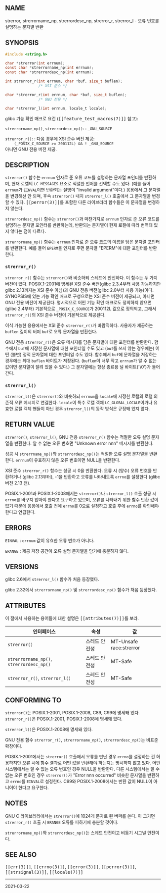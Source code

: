 ## NAME

strerror, strerrorname_np, strerrordesc_np, strerror_r, strerror_l - 오류 번호를 설명하는 문자열 반환

## SYNOPSIS

```c
#include <string.h>

char *strerror(int errnum);
const char *strerrorname_np(int errnum);
const char *strerrordesc_np(int errnum);

int strerror_r(int errnum, char *buf, size_t buflen);
               /* XSI 준수 */

char *strerror_r(int errnum, char *buf, size_t buflen);
               /* GNU 전용 */

char *strerror_l(int errnum, locale_t locale);
```

glibc 기능 확인 매크로 요건 (<tt>[[feature_test_macros(7)]]</tt> 참고):

`strerrorname_np()`, `strerrordesc_np()`:
:   `_GNU_SOURCE`

`strerror_r()`:
:   다음 경우에 XSI 준수 버전 제공:<br>
    `    (_POSIX_C_SOURCE >= 200112L) && ! _GNU_SOURCE`<br>
    아니면 GNU 전용 버전 제공.

## DESCRIPTION

`strerror()` 함수는 `errnum` 인자로 준 오류 코드를 설명하는 문자열 포인터를 반환하며, 현재 로캘의 `LC_MESSAGES` 요소로 적절한 언어를 선택할 수도 있다. (예를 들어 `errnum`가 `EINVAL`이면 반환되는 설명이 "Invalid argument"이다.) 응용에서 그 문자열을 변경해선 안 되며, 후속 `strerror()` 내지 `strerror_l()` 호출에서 그 문자열을 변경할 수 있다. <tt>[[perror(3)]]</tt>를 포함한 다른 라이브러리 함수들은 이 문자열을 변경하지 않는다.

`strerrordesc_np()` 함수는 `strerror()`과 마찬가지로 `errnum` 인자로 준 오류 코드를 설명하는 문자열 포인터를 반환하는데, 반환되는 문자열이 현재 로캘에 따라 번역돼 있지 않다는 점이 다르다.

`strerrorname_np()` 함수는 `errnum` 인자로 준 오류 코드의 이름을 담은 문자열 포인터를 반환한다. 예를 들어 `EPERM`을 인자로 주면 문자열 "EPERM"에 대한 포인터를 반환한다.

### `strerror_r()`

`strerror_r()` 함수는 `strerror()`와 비슷하되 스레드에 안전하다. 이 함수는 두 가지 버전이 있다. POSIX.1-2001에 명세된 XSI 준수 버전(glibc 2.3.4부터 사용 가능하지만 glibc 2.13까지는 XSI 준수 아님)과 GNU 전용 버전(glibc 2.0부터 사용 가능)이다. SYNOPSIS에 있는 기능 확인 매크로 구성으로는 XSI 준수 버전이 제공되고, 아니면 GNU 전용 버전이 제공된다. 명시적으로 어떤 기능 확인 매크로도 정의하지 않으면 (glibc 2.4부터) 기본적으로 `_POSIX_C_SOURCE`가 200112L 값으로 정의되고, 그래서 `strerror_r()`의 XSI 준수 버전이 기본적으로 제공된다.

이식 가능한 응용에서는 XSI 준수 `strerror_r()`가 바람직하다. 사용자가 제공하는 `buflen` 길이의 버퍼 `buf`로 오류 문자열을 반환한다.

GNU 전용 `strerror_r()`은 오류 메시지를 담은 문자열에 대한 포인터를 반환한다. 함수에서 `buf`에 저장한 문자열에 대한 포인터일 수도 있고 (`buf`를 쓰지 않는 경우에는) 어떤 (불변) 정적 문자열에 대한 포인터일 수도 있다. 함수에서 `buf`에 문자열을 저장하는 경우에는 최대 `buflen` 바이트가 저장된다. (`buflen`이 너무 작고 `errnum`가 알 수 없는 값이면 문자열이 잘려 있을 수 있다.) 그 문자열에는 항상 종료용 널 바이트('\0')가 들어간다.

### `strerror_l()`

`strerror_l()`은 `strerror()`와 비슷하되 `errnum`을 `locale`에 지정한 로캘의 로캘 의존적 오류 메시지로 연결한다. `locale`이 특수 로캘 객체 `LC_GLOBAL_LOCALE`이거나 유효한 로캘 객체 핸들이 아닌 경우 `strerror_l()`의 동작 방식은 규정돼 있지 않다.

## RETURN VALUE

`strerror()`, `strerror_l()`, GNU 전용 `strerror_r()` 함수는 적절한 오류 설명 문자열을 반환한다. 알 수 없는 오류 번호면 "Unknown error nnn" 메시지를 반환한다.

성공 시 `strerrname_np()`와 `strerrordesc_np()`는 적절한 오류 설명 문자열을 반환한다. `errnum`이 유효하지 않은 오류 번호이면 NULL을 반환한다.

XSI 준수 `strerror_r()` 함수는 성공 시 0을 반환한다. 오류 시 (양수) 오류 번호를 반환하거나 (glibc 2.13부터), -1을 반환하고 오류를 나타내도록 `errno`를 설정한다 (glibc 버전 2.13 전).

POSIX.1-2001과 POSIX.1-2008에서는 `strerror()`나 `strerror_l()` 호출 성공 시 `errno`를 바꾸지 않아야 한다고 요구하고 있으며, 오류를 나타내기 위한 함수 반환 값이 없기 때문에 응용에서 호출 전에 `errno`를 0으로 설정하고 호출 후에 `errno`를 확인해야 한다고 언급한다.

## ERRORS

`EINVAL`
:   `errnum` 값이 유효한 오류 번호가 아니다.

`ERANGE`
:   제공 저장 공간이 오류 설명 문자열을 담기에 충분하지 않다.

## VERSIONS

glibc 2.6에서 `strerror_l()` 함수가 처음 등장했다.

glibc 2.32에서 `strerrorname_np()` 및 `strerrordesc_np()` 함수가 처음 등장했다.

## ATTRIBUTES

이 절에서 사용하는 용어들에 대한 설명은 <tt>[[attributes(7)]]</tt>를 보라.

| 인터페이스 | 속성 | 값 |
| --- | --- | --- |
| `strerror()` | 스레드 안전성 | MT-Unsafe race:strerror |
| `strerrorname_np()`, `strerrordesc_np()` | 스레드 안전성 | MT-Safe |
| `strerror_r()`, `strerror_l()` | 스레드 안전성 | MT-Safe |

## CONFORMING TO

`strerror()`는 POSIX.1-2001, POSIX.1-2008, C89, C99에 명세돼 있다. `strerror_r()`은 POSIX.1-2001, POSIX.1-2008에 명세돼 있다.

`strerror_l()`은 POSIX.1-2008에 명세돼 있다.

GNU 전용 함수 `strerror_r()`, `strerrorname_np()`, `strerrordesc_np()`는 비표준 확장이다.

POSIX.1-2001에서는 `strerror()` 호출에서 오류를 만난 경우 `errno`를 설정하는 건 허용하지만 오류 시에 함수 결과로 어떤 값을 반환해야 하는지는 명시하지 않고 있다. 어떤 시스템에서는 알 수 없는 오류 번호인 경우 NULL을 반환한다. 다른 시스템에서는 알 수 없는 오류 번호인 경우 `strerror()`가 "Error nnn occurred" 비슷한 문자열을 반환하고 `errno`를 `EINVAL`로 설정한다. C99와 POSIX.1-2008에서는 반환 값이 NULL이 아니어야 한다고 요구한다.

## NOTES

GNU C 라이브러리에서는 `strerror()`에 1024개 문자로 된 버퍼를 쓴다. 이 크기면 `strerror_r()` 호출 시 `ERANGE` 오류를 피하기에 충분할 것이다.

`strerrorname_np()`와 `strerrordesc_np()`는 스레드 안전이고 비동기 시그널 안전이다.

## SEE ALSO

<tt>[[err(3)]]</tt>, <tt>[[errno(3)]]</tt>, <tt>[[error(3)]]</tt>, <tt>[[perror(3)]]</tt>, <tt>[[strsignal(3)]]</tt>, <tt>[[locale(7)]]</tt>

----

2021-03-22
